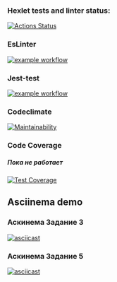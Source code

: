 ### Hexlet tests and linter status:
[![Actions Status](https://github.com/Mentavr/frontend-project-lvl2/workflows/hexlet-check/badge.svg)](https://github.com/Mentavr/frontend-project-lvl2/actions)

### EsLinter
[![example workflow](https://github.com/Mentavr/frontend-project-lvl2/actions/workflows/eslinter.yml/badge.svg)](https://github.com/Mentavr/frontend-project-lvl2/actions)

### Jest-test
[![example workflow](https://github.com/Mentavr/frontend-project-lvl2/actions/workflows/jest-test.yml/badge.svg)](https://github.com/Mentavr/frontend-project-lvl2/actions)

### Codeclimate
[![Maintainability](https://api.codeclimate.com/v1/badges/fda726a2ff977002f6d4/maintainability)](https://codeclimate.com/github/Mentavr/frontend-project-lvl2/maintainability) 

### Code Coverage
##### Пока не работает
[![Test Coverage](https://api.codeclimate.com/v1/badges/fda726a2ff977002f6d4/test_coverage)](https://codeclimate.com/github/Mentavr/frontend-project-lvl2/test_coverage)

## Asciinema demo
### Аскинема Задание 3
[![asciicast](https://asciinema.org/a/426570.svg)](https://asciinema.org/a/426570)

### Аскинема Задание 5
[![asciicast](https://asciinema.org/a/426968.svg)](https://asciinema.org/a/426968)
